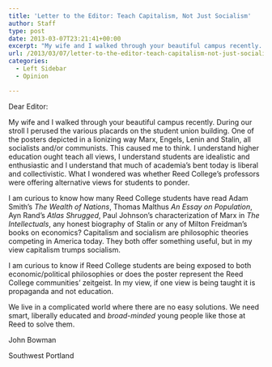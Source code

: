 ```yaml
---
title: 'Letter to the Editor: Teach Capitalism, Not Just Socialism'
author: Staff
type: post
date: 2013-03-07T23:21:41+00:00
excerpt: "My wife and I walked through your beautiful campus recently. During our stroll I perused the various placards on the student union building. One of the posters depicted in a lionizing way Marx, Engels, Lenin and Stalin, all socialists and/or communists. This caused me to think. I understand higher education ought teach all views, I understand students are idealistic and enthusiastic and I understand that much of academia's bent today is liberal and collectivistic. What I wondered was whether Reed College's professors were offering alternative views for students to ponder."
url: /2013/03/07/letter-to-the-editor-teach-capitalism-not-just-socialism/
categories:
  - Left Sidebar
  - Opinion

---
```

Dear Editor:

My wife and I walked through your beautiful campus recently. During our stroll I perused the various placards on the student union building. One of the posters depicted in a lionizing way Marx, Engels, Lenin and Stalin, all socialists and/or communists. This caused me to think. I understand higher education ought teach all views, I understand students are idealistic and enthusiastic and I understand that much of academia&#8217;s bent today is liberal and collectivistic. What I wondered was whether Reed College&#8217;s professors were offering alternative views for students to ponder.

I am curious to know how many Reed College students have read Adam Smith&#8217;s _The Wealth of Nations_, Thomas Malthus _An Essay on Population_, Ayn Rand&#8217;s _Atlas Shrugged_, Paul Johnson&#8217;s characterization of Marx in _The Intellectuals_, any honest biography of Stalin or any of Milton Freidman&#8217;s books on economics? Capitalism and socialism are philosophic theories competing in America today. They both offer something useful, but in my view capitalism trumps socialism.

I am curious to know if Reed College students are being exposed to both economic/political philosophies or does the poster represent the Reed College communities&#8217; zeitgeist. In my view, if one view is being taught it is propaganda and not education.

We live in a complicated world where there are no easy solutions. We need smart, liberally educated and _broad-minded_ young people like those at Reed to solve them.

John Bowman
  
Southwest Portland
